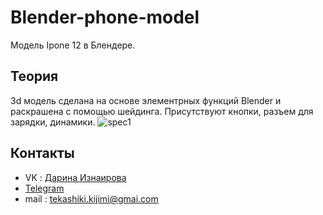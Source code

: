 # Blender-phone-model
Модель Ipone 12 в Блендере.
## Теория
3d модель сделана на основе  элементрных  функций Blender  и раскрашена с помощью шейдинга. Присутствуют кнопки, разъем для зарядки, динамики.
![spec1](https://sun9-46.userapi.com/impg/JTixGt8wgsuhhZiGyC5TU52zGIgnKOtq0esj8w/pPr4AuZB82k.jpg?size=2560x1440&quality=96&sign=b23c44f77a1d73fb145480fbfbe03394&type=album)
## Контакты
- VK : [Дарина Изнаирова](https://vk.com/sadzzuki)
- [Telegram]([https://t.me/suzzki])
- mail : tekashiki.kijimi@gmai.com
